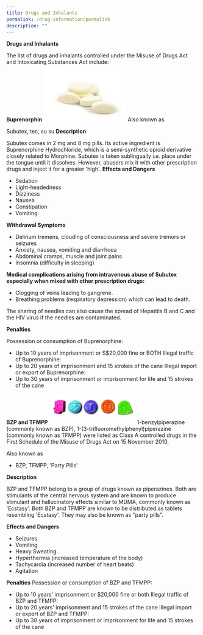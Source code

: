 ```yaml
---
title: Drugs and Inhalants
permalink: /drug-information/permalink
description: ""
---
```

**Drugs and Inhalants**

The list of drugs and inhalants controlled under the Misuse of Drugs Act and Intoxicating Substances Act include:

**Buprenorphin**
![](/images/Buprenorphine.jpg) Also known as

Subutex, tec, su su
**Description**

Subutex comes in 2 mg and 8 mg pills. Its active ingredient is Buprenorphine Hydrochloride, which is a semi-synthetic opioid derivative closely related to Morphine.
Subutex is taken sublingually i.e. place under the tongue until it dissolves. However, abusers mix it with other prescription drugs and inject it for a greater 'high'.
**Effects and Dangers**
* Sedation
* Light-headedness
* Dizziness
* Nausea
* Constipation
* Vomiting

**Withdrawal Symptoms**
* Delirium tremens, clouding of consciousness and severe tremors or seizures
* Anxiety, nausea, vomiting and diarrhoea
* Abdominal cramps, muscle and joint pains
* Insomnia (difficulty in sleeping)

**Medical complications arising from intravenous abuse of Subutex especially when mixed with other prescription drugs:**

* Clogging of veins leading to gangrene.
* Breathing problems (respiratory depression) which can lead to death.

The sharing of needles can also cause the spread of Hepatitis B and C and the HIV virus if the needles are contaminated.

**Penalties**

Possession or consumption of Buprenorphine:

* Up to 10 years of imprisonment or S$20,000 fine or BOTH Illegal traffic of Buprenorphine:
* Up to 20 years of imprisonment and 15 strokes of the cane Illegal import or export of Buprenorphine:
* Up to 30 years of imprisonment or imprisonment for life and 15 strokes of the cane



**BZP and TFMPP**
![](/images/BZP%20and%20TFMPP.jpg)
1-benzylpiperazine (commonly known as BZP), 1-(3-trifluoromethylphenyl)piperazine (commonly known as TFMPP) were listed as Class A controlled drugs in the First Schedule of the Misuse of Drugs Act on 15 November 2010.

Also known as

* BZP, TFMPP, 'Party Pills'

**Description**

BZP and TFMPP belong to a group of drugs known as piperazines.
Both are stimulants of the central nervous system and are known to produce stimulant and hallucinatory effects similar to MDMA, commonly known as 'Ecstasy'.
Both BZP and TFMPP are known to be distributed as tablets resembling 'Ecstasy'.
They may also be known as "party pills".

**Effects and Dangers**

* Seizures
* Vomiting
* Heavy Sweating
* Hyperthermia (increased temperature of the body)
* Tachycardia (increased number of heart beats)
* Agitation

**Penalties**
Possession or consumption of BZP and TFMPP:
* Up to 10 years' imprisonment or $20,000 fine or both Illegal traffic of BZP and TFMPP:
* Up to 20 years' imprisonment and 15 strokes of the cane Illegal import or export of BZP and TFMPP:
* Up to 30 years of imprisonment or imprisonment for life and 15 strokes of the cane